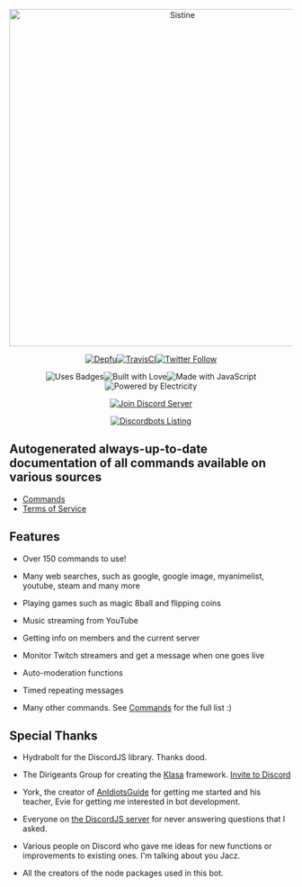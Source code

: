 <div align="center">

  <p>
  <a href="https://sistine.ml/"><img src="https://78.media.tumblr.com/06372e5ba165d22b222506f2f7e1ad94/tumblr_os49ytI9Oe1tdj66po1_1280.png" height="600" alt="Sistine"/></a>
  </p>

  <p>
   <a href="https://depfu.com/repos/Kashalls/Sistine"><img src="https://img.shields.io/depfu/Kashalls/Sistine.svg?style=for-the-badge" alt="Depfu" /></a><!--
--><a href="https://travis-ci.com/Kashalls/Sistine"><img src="https://img.shields.io/travis-ci/project/github/Kashalls/Sistine.svg?style=for-the-badge" alt="TravisCI"></a><!--
--><a href="https://twitter.com/Kashalls"><img src="https://img.shields.io/twitter/follow/Kashalls.svg?style=for-the-badge&label=Follow" alt="Twitter Follow"></a>
  </p>

  <p>
  <img src="https://forthebadge.com/images/badges/uses-badges.svg" alt="Uses Badges"><!--
--><img src="https://forthebadge.com/images/badges/built-with-love.svg" alt="Built with Love"><!--
--><img src="https://forthebadge.com/images/badges/made-with-javascript.svg" alt="Made with JavaScript"><!--
--><img src="https://forthebadge.com/images/badges/powered-by-electricity.svg" alt="Powered by Electricity">
  </p>

  <p>
    <a href="https://discord.gg/jgPNHWy"><img src="https://canary.discordapp.com/api/guilds/324051061033926666/widget.png?style=banner2" alt="Join Discord Server"/></a>
  </p>

  <p>
  <a href="https://discordbots.org/bot/353929487018229762"><img src="https://discordbots.org/api/widget/353929487018229762.svg?topcolor=697EC4&middlecolor=303333" alt="Discordbots Listing" /></a>
  </p>
</div>

## Autogenerated always-up-to-date documentation of all commands available on various sources

- [Commands](https://sistine.ml/commands)
- [Terms of Service](https://sistine.ml/terms)



## Features

- Over 150 commands to use!

- Many web searches, such as google, google image, myanimelist, youtube, steam and many more

- Playing games such as magic 8ball and flipping coins

- Music streaming from YouTube

- Getting info on members and the current server

- Monitor Twitch streamers and get a message when one goes live

- Auto-moderation functions

- Timed repeating messages

- Many other commands. See [Commands](https://sistine.ml/commands) for the full list :)

## Special Thanks

- Hydrabolt for the DiscordJS library. Thanks dood.

- The Dirigeants Group for creating the [Klasa](https://klasa.js.org/) framework. [Invite to Discord](https://discord.gg/FpEFSyY)

- York, the creator of [AnIdiotsGuide](https://anidiots.guide/) for getting me started and his teacher, Evie for getting me interested in bot development.

- Everyone on [the DiscordJS server](https://discord.gg/bRCvFy9) for never answering questions that I asked.

- Various people on Discord who gave me ideas for new functions or improvements to existing ones. I'm talking about you Jacz.

- All the creators of the node packages used in this bot.

